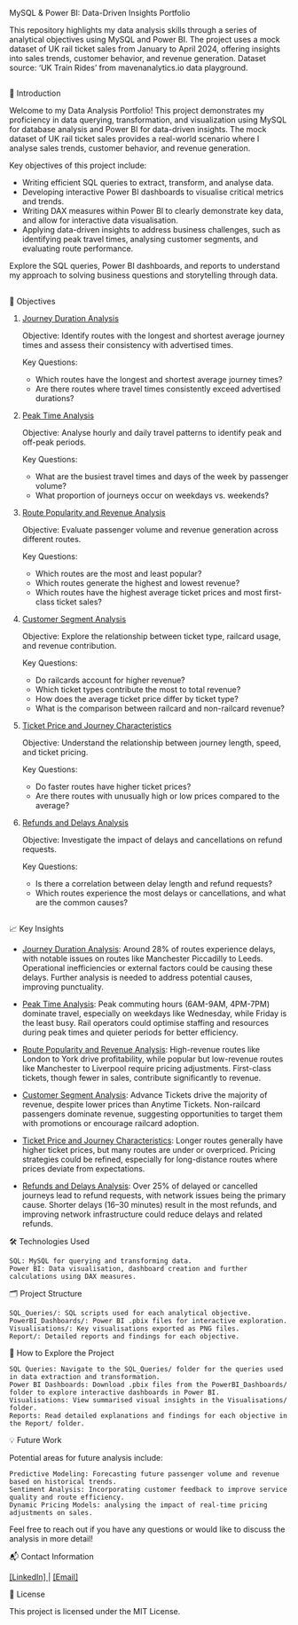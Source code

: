 MySQL & Power BI: Data-Driven Insights Portfolio

This repository highlights my data analysis skills through a series of analytical objectives using MySQL and Power BI. The project uses a mock dataset of UK rail ticket sales from January to April 2024, offering insights into sales trends, customer behavior, and revenue generation. Dataset source: ‘UK Train Rides’ from mavenanalytics.io data playground.

##

📘 Introduction

Welcome to my Data Analysis Portfolio! This project demonstrates my proficiency in data querying, transformation, and visualization using MySQL for database analysis and Power BI for data-driven insights. The mock dataset of UK rail ticket sales provides a real-world scenario where I analyse sales trends, customer behavior, and revenue generation.

Key objectives of this project include:

   - Writing efficient SQL queries to extract, transform, and analyse data.
   - Developing interactive Power BI dashboards to visualise critical metrics and trends.
   - Writing DAX measures within Power BI to clearly demonstrate key data, and allow for interactive data visualisation.
   - Applying data-driven insights to address business challenges, such as identifying peak travel times, analysing customer segments, and evaluating route performance.

Explore the SQL queries, Power BI dashboards, and reports to understand my approach to solving business questions and storytelling through data.

##
🎯 Objectives
1. [Journey Duration Analysis](https://github.com/tomredfern24/Data_Analysis_Portfolio_Project-UK_Rail_Prices/blob/main/Report/1.%20Journey%20Duration%20Analysis.md)

   Objective: Identify routes with the longest and shortest average journey times and assess their consistency with advertised times.
   
   Key Questions:
           
      - Which routes have the longest and shortest average journey times?
      - Are there routes where travel times consistently exceed advertised durations?

2. [Peak Time Analysis](https://github.com/tomredfern24/Data_Analysis_Portfolio_Project-UK_Rail_Prices/blob/main/Report/2.%20Peak%20Time%20Analysis.md)

   Objective: Analyse hourly and daily travel patterns to identify peak and off-peak periods.
   
   Key Questions:
   
      - What are the busiest travel times and days of the week by passenger volume?
      - What proportion of journeys occur on weekdays vs. weekends?

3. [Route Popularity and Revenue Analysis](https://github.com/tomredfern24/Data_Analysis_Portfolio_Project-UK_Rail_Prices/blob/main/Report/3.%20Route%20Popularity%20and%20Revenue%20Analysis.md)
   
   Objective: Evaluate passenger volume and revenue generation across different routes.
   
   Key Questions:
           
      - Which routes are the most and least popular?
      - Which routes generate the highest and lowest revenue?
      - Which routes have the highest average ticket prices and most first-class ticket sales?

4. [Customer Segment Analysis](https://github.com/tomredfern24/Data_Analysis_Portfolio_Project-UK_Rail_Prices/blob/main/Report/4.%20Customer%20Segment%20Analysis.md)

   Objective: Explore the relationship between ticket type, railcard usage, and revenue contribution.
   
   Key Questions:
           
      - Do railcards account for higher revenue?
      - Which ticket types contribute the most to total revenue?
      - How does the average ticket price differ by ticket type?
      - What is the comparison between railcard and non-railcard revenue?

5. [Ticket Price and Journey Characteristics](https://github.com/tomredfern24/Data_Analysis_Portfolio_Project-UK_Rail_Prices/blob/main/Report/5.%20Ticket%20Price%20and%20Journey%20Characteristics%20Analysis.md)

   Objective: Understand the relationship between journey length, speed, and ticket pricing.
   
   Key Questions:
           
      - Do faster routes have higher ticket prices?
      - Are there routes with unusually high or low prices compared to the average?

6. [Refunds and Delays Analysis](https://github.com/tomredfern24/Data_Analysis_Portfolio_Project-UK_Rail_Prices/blob/main/Report/6.%20Refunds%20and%20Delays%20Analysis.md)

   Objective: Investigate the impact of delays and cancellations on refund requests.
   
   Key Questions:
      
      - Is there a correlation between delay length and refund requests?
      - Which routes experience the most delays or cancellations, and what are the common causes?

##

📈 Key Insights

   - [Journey Duration Analysis](https://github.com/tomredfern24/Data_Analysis_Portfolio_Project-UK_Rail_Prices/blob/main/Report/1.%20Journey%20Duration%20Analysis.md): Around 28% of routes experience delays, with notable issues on routes like Manchester Piccadilly to Leeds. Operational inefficiencies or external factors could be causing these delays. Further analysis is needed to address potential causes, improving punctuality.

   - [Peak Time Analysis](https://github.com/tomredfern24/Data_Analysis_Portfolio_Project-UK_Rail_Prices/blob/main/Report/2.%20Peak%20Time%20Analysis.md): Peak commuting hours (6AM-9AM, 4PM-7PM) dominate travel, especially on weekdays like Wednesday, while Friday is the least busy. Rail operators could optimise staffing and resources during peak times and quieter periods for better efficiency.

   - [Route Popularity and Revenue Analysis](https://github.com/tomredfern24/Data_Analysis_Portfolio_Project-UK_Rail_Prices/blob/main/Report/3.%20Route%20Popularity%20and%20Revenue%20Analysis.md): High-revenue routes like London to York drive profitability, while popular but low-revenue routes like Manchester to Liverpool require pricing adjustments. First-class tickets, though fewer in sales, contribute significantly to revenue.

   - [Customer Segment Analysis](https://github.com/tomredfern24/Data_Analysis_Portfolio_Project-UK_Rail_Prices/blob/main/Report/4.%20Customer%20Segment%20Analysis.md): Advance Tickets drive the majority of revenue, despite lower prices than Anytime Tickets. Non-railcard passengers dominate revenue, suggesting opportunities to target them with promotions or encourage railcard adoption.

   - [Ticket Price and Journey Characteristics](https://github.com/tomredfern24/Data_Analysis_Portfolio_Project-UK_Rail_Prices/blob/main/Report/5.%20Ticket%20Price%20and%20Journey%20Characteristics%20Analysis.md): Longer routes generally have higher ticket prices, but many routes are under or overpriced. Pricing strategies could be refined, especially for long-distance routes where prices deviate from expectations.

   - [Refunds and Delays Analysis](https://github.com/tomredfern24/Data_Analysis_Portfolio_Project-UK_Rail_Prices/blob/main/Report/6.%20Refunds%20and%20Delays%20Analysis.md): Over 25% of delayed or cancelled journeys lead to refund requests, with network issues being the primary cause. Shorter delays (16–30 minutes) result in the most refunds, and improving network infrastructure could reduce delays and related refunds.


🛠️ Technologies Used

    SQL: MySQL for querying and transforming data.
    Power BI: Data visualisation, dashboard creation and further calculations using DAX measures.

🗂️ Project Structure

    SQL_Queries/: SQL scripts used for each analytical objective.
    PowerBI_Dashboards/: Power BI .pbix files for interactive exploration.
    Visualisations/: Key visualisations exported as PNG files.
    Report/: Detailed reports and findings for each objective.

🚀 How to Explore the Project

    SQL Queries: Navigate to the SQL_Queries/ folder for the queries used in data extraction and transformation.
    Power BI Dashboards: Download .pbix files from the PowerBI_Dashboards/ folder to explore interactive dashboards in Power BI.
    Visualisations: View summarised visual insights in the Visualisations/ folder.
    Reports: Read detailed explanations and findings for each objective in the Report/ folder.

💡 Future Work

Potential areas for future analysis include:

    Predictive Modeling: Forecasting future passenger volume and revenue based on historical trends.
    Sentiment Analysis: Incorporating customer feedback to improve service quality and route efficiency.
    Dynamic Pricing Models: analysing the impact of real-time pricing adjustments on sales.

Feel free to reach out if you have any questions or would like to discuss the analysis in more detail!

📬 Contact Information

[[LinkedIn] ](https://www.linkedin.com/in/tom-r-029088289)| [[Email]](mailto:tomredfern24@gmail.com)


📝 License

This project is licensed under the MIT License.
